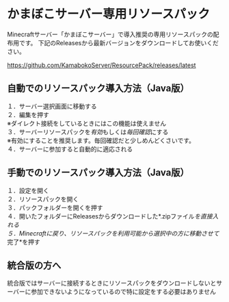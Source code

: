 # かまぼこサーバー専用リソースパック

Minecraftサーバー「かまぼこサーバー」で導入推奨の専用リソースパックの配布用です。
下記のReleasesから最新バージョンをダウンロードしてお使いください。

https://github.com/KamabokoServer/ResourcePack/releases/latest

## 自動でのリソースパック導入方法（Java版）  
１．サーバー選択画面に移動する  
２．編集を押す  
※ダイレクト接続をしているときにはこの機能は使えません  
３．サーバーリソースパックを*有効*もしくは*毎回確認*にする  
※有効にすることを推奨します。毎回確認だと少しめんどくさいです。  
４．サーバーに参加すると自動的に適応される  

## 手動でのリソースパック導入方法（Java版）  
１．設定を開く  
２．リソースパックを開く  
３．パックフォルダーを開くを押す  
４．開いたフォルダーにReleasesからダウンロードした*.zipファイル*を直接入れる  
５．Minecraftに戻り、リソースパックを利用可能から選択中の方に移動させて*完了*を押す  

## 統合版の方へ
統合版ではサーバーに接続するときにリソースパックをダウンロードしないとサーバーに参加できないようになっているので特に設定をする必要はありません
